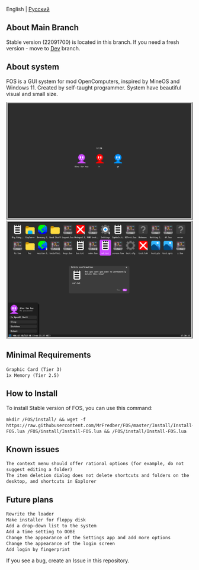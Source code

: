 English | [Русский](https://github.com/MrFredber/FOS/blob/master/Readme%20files/ReadmeRus.md)

## About Main Branch

Stable version (22091700) is located in this branch. If you need a fresh version - move to [Dev](https://github.com/MrFredber/FOS/tree/Dev) branch.

## About system

FOS is a GUI system for mod OpenComputers, inspired by MineOS and Windows 11. Created by self-taught programmer. System have beautiful visual and small size.

![](https://raw.githubusercontent.com/MrFredber/FOS/master/Readme%20files/english2.png)
![](https://raw.githubusercontent.com/MrFredber/FOS/master/Readme%20files/english1.png)

## Minimal Requirements

	Graphic Card (Tier 3)
	1x Memory (Tier 2.5)

## How to Install

To install Stable version of FOS, you can use this command:

	mkdir /FOS/install/ && wget -f https://raw.githubusercontent.com/MrFredber/FOS/master/Install/Install-FOS.lua /FOS/install/Install-FOS.lua && /FOS/install/Install-FOS.lua

## Known issues

	The context menu should offer rational options (for example, do not suggest editing a folder)
	The item deletion dialog does not delete shortcuts and folders on the desktop, and shortcuts in Explorer

## Future plans

	Rewrite the loader
	Make installer for floppy disk
	Add a drop-down list to the system
	Add a time setting to OOBE
	Change the appearance of the Settings app and add more options
	Change the appearance of the login screen
	Add login by fingerprint

If you see a bug, create an Issue in this repository.